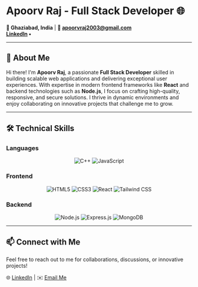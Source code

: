 # Apoorv Raj - Full Stack Developer 🌐

**📍 Ghaziabad, India** | **📧 [apoorvraj2003@gmail.com](mailto:apoorvraj2003@gmail.com)**  
**[LinkedIn](https://www.linkedin.com/in/) •**  

---

## 👋 About Me  

Hi there! I'm **Apoorv Raj**, a passionate **Full Stack Developer** skilled in building scalable web applications and delivering exceptional user experiences. With expertise in modern frontend frameworks like **React** and backend technologies such as **Node.js**, I focus on crafting high-quality, responsive, and secure solutions. I thrive in dynamic environments and enjoy collaborating on innovative projects that challenge me to grow.  

---

## 🛠️ Technical Skills  

### Languages  
<p align="center">
  <img src="https://img.shields.io/badge/C++-00599C?style=for-the-badge&logo=cplusplus&logoColor=white" alt="C++" />
  <img src="https://img.shields.io/badge/JavaScript-F7DF1E?style=for-the-badge&logo=javascript&logoColor=black" alt="JavaScript" />
</p>

### Frontend  
<p align="center">
  <img src="https://img.shields.io/badge/HTML5-E34F26?style=for-the-badge&logo=html5&logoColor=white" alt="HTML5" />
  <img src="https://img.shields.io/badge/CSS3-1572B6?style=for-the-badge&logo=css3&logoColor=white" alt="CSS3" />
  <img src="https://img.shields.io/badge/React-20232A?style=for-the-badge&logo=react&logoColor=61DAFB" alt="React" />
  <img src="https://img.shields.io/badge/TailwindCSS-38B2AC?style=for-the-badge&logo=tailwind-css&logoColor=white" alt="Tailwind CSS" />
</p>

### Backend  
<p align="center">
  <img src="https://img.shields.io/badge/Node.js-339933?style=for-the-badge&logo=node.js&logoColor=white" alt="Node.js" />
  <img src="https://img.shields.io/badge/Express.js-404D59?style=for-the-badge" alt="Express.js" />
  <img src="https://img.shields.io/badge/MongoDB-4EA94B?style=for-the-badge&logo=mongodb&logoColor=white" alt="MongoDB" />
</p>



---

## 📫 Connect with Me  

Feel free to reach out to me for collaborations, discussions, or innovative projects!  

🌐 [LinkedIn](https://www.linkedin.com/in/) | ✉️ [Email Me](mailto:apoorvraj2003@gmail.com)

